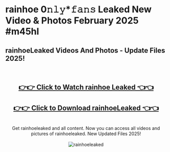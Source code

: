 # rainhoe 0𝚗𝚕𝚢*𝚏𝚊𝚗𝚜 Leaked New Video & Photos February 2025 #m45hl

<h2>rainhoeLeaked Videos And Photos - Update Files 2025!</h2>
<br>
<div align="center">
<h2><a href="https://mediaupload.pro?title=rainhoe&ref=11F" rel="nofollow">👉👉 Click to Watch rainhoe Leaked 👈👈</a></h2>
<h2><a href="https://mediaupload.pro?title=rainhoe&ref=11F" rel="nofollow">👉👉 Click to Download rainhoeLeaked 👈👈</a></h2>
<br>
Get rainhoeleaked and all content. Now you can access all videos and pictures of rainhoeleaked. New Updated Files 2025!
<br>
<br>
<a href="https://mediaupload.pro?title=rainhoe&ref=11F" rel="nofollow" data-target="animated-image.originalLink"><img src="https://i.ibb.co/Gkj2r4b/banner.png" alt="rainhoeleaked" style="max-width: 100%; display: inline-block;" data-target="animated-image.originalImage"></a>
</div>
<br>

